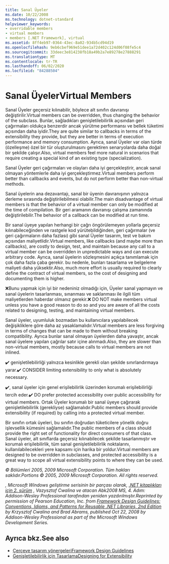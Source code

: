```yaml
---
title: Sanal Üyeler
ms.date: 10/22/2008
ms.technology: dotnet-standard
helpviewer_keywords:
- overridable members
- virtual members
- members [.NET Framework], virtual
ms.assetid: 8ff4eb97-0364-43ec-8a02-934b5cd94d19
ms.openlocfilehash: 9eb6cbef969e51dee1a72d402c124d06f08fe5c4
ms.sourcegitcommit: 33deec3e814238fb18a49b2a7e89278e27888291
ms.translationtype: MT
ms.contentlocale: tr-TR
ms.lasthandoff: 06/02/2020
ms.locfileid: "84288504"
---
```

# <a name="virtual-members"></a><span data-ttu-id="c594a-102">Sanal Üyeler</span><span class="sxs-lookup"><span data-stu-id="c594a-102">Virtual Members</span></span>
<span data-ttu-id="c594a-103">Sanal Üyeler geçersiz kılınabilir, böylece alt sınıfın davranışı değiştirilir.</span><span class="sxs-lookup"><span data-stu-id="c594a-103">Virtual members can be overridden, thus changing the behavior of the subclass.</span></span> <span data-ttu-id="c594a-104">Bunlar, sağladıkları genişletilebilirlik açısından geri çağırmaları oldukça benzerdir ancak yürütme performansı ve bellek tüketimi açısından daha iyidir.</span><span class="sxs-lookup"><span data-stu-id="c594a-104">They are quite similar to callbacks in terms of the extensibility they provide, but they are better in terms of execution performance and memory consumption.</span></span> <span data-ttu-id="c594a-105">Ayrıca, sanal Üyeler var olan türde (özelleşme) özel bir tür oluşturulmasını gerektiren senaryolarda daha doğal bir şekilde çalışır.</span><span class="sxs-lookup"><span data-stu-id="c594a-105">Also, virtual members feel more natural in scenarios that require creating a special kind of an existing type (specialization).</span></span>

 <span data-ttu-id="c594a-106">Sanal Üyeler geri çağırmaları ve olayları daha iyi gerçekleştirir, ancak sanal olmayan yöntemlerle daha iyi gerçekleştirmez.</span><span class="sxs-lookup"><span data-stu-id="c594a-106">Virtual members perform better than callbacks and events, but do not perform better than non-virtual methods.</span></span>

 <span data-ttu-id="c594a-107">Sanal üyelerin ana dezavantajı, sanal bir üyenin davranışının yalnızca derleme sırasında değiştirilebilmesi olabilir.</span><span class="sxs-lookup"><span data-stu-id="c594a-107">The main disadvantage of virtual members is that the behavior of a virtual member can only be modified at the time of compilation.</span></span> <span data-ttu-id="c594a-108">Bir geri aramanın davranışı çalışma zamanında değiştirilebilir.</span><span class="sxs-lookup"><span data-stu-id="c594a-108">The behavior of a callback can be modified at run time.</span></span>

 <span data-ttu-id="c594a-109">Bir sanal üyeye yapılan herhangi bir çağrı öngörülemeyen yollarla geçersiz kılınabileceğinden ve rastgele kod yürütebildiğinden, geri çağırmalar (ve geri çağırmaların daha fazlası) gibi sanal Üyeler tasarım, test ve bakım açısından maliyetlidir.</span><span class="sxs-lookup"><span data-stu-id="c594a-109">Virtual members, like callbacks (and maybe more than callbacks), are costly to design, test, and maintain because any call to a virtual member can be overridden in unpredictable ways and can execute arbitrary code.</span></span> <span data-ttu-id="c594a-110">Ayrıca, sanal üyelerin sözleşmesini açıkça tanımlamak için çok daha fazla çaba gerekir. bu nedenle, bunları tasarlama ve belgeleme maliyeti daha yüksektir.</span><span class="sxs-lookup"><span data-stu-id="c594a-110">Also, much more effort is usually required to clearly define the contract of virtual members, so the cost of designing and documenting them is higher.</span></span>

 <span data-ttu-id="c594a-111">❌Bunu yapmak için iyi bir nedeniniz olmadığı için, Üyeler sanal yapmayın ve sanal üyelerin tasarlanması, sınanması ve saklanması ile ilgili tüm maliyetlerden haberdar olmanız gerekir.</span><span class="sxs-lookup"><span data-stu-id="c594a-111">❌ DO NOT make members virtual unless you have a good reason to do so and you are aware of all the costs related to designing, testing, and maintaining virtual members.</span></span>

 <span data-ttu-id="c594a-112">Sanal üyeler, uyumluluk bozmadan bu kullanıcılara yapılabilecek değişikliklere göre daha az yasaklamalıdır.</span><span class="sxs-lookup"><span data-stu-id="c594a-112">Virtual members are less forgiving in terms of changes that can be made to them without breaking compatibility.</span></span> <span data-ttu-id="c594a-113">Ayrıca bunlar sanal olmayan üyelerden daha yavaştır, ancak sanal üyelere yapılan çağrılar satır içine alınmadı.</span><span class="sxs-lookup"><span data-stu-id="c594a-113">Also, they are slower than non-virtual members, mostly because calls to virtual members are not inlined.</span></span>

 <span data-ttu-id="c594a-114">✔️ genişletilebilirliği yalnızca kesinlikle gerekli olan şekilde sınırlandırmaya yarar.</span><span class="sxs-lookup"><span data-stu-id="c594a-114">✔️ CONSIDER limiting extensibility to only what is absolutely necessary.</span></span>

 <span data-ttu-id="c594a-115">✔️, sanal üyeler için genel erişilebilirlik üzerinden korumalı erişilebilirliği tercih eder.</span><span class="sxs-lookup"><span data-stu-id="c594a-115">✔️ DO prefer protected accessibility over public accessibility for virtual members.</span></span> <span data-ttu-id="c594a-116">Ortak Üyeler korumalı bir sanal üyeye çağırarak genişletilebilirlik (gerekliyse) sağlamalıdır.</span><span class="sxs-lookup"><span data-stu-id="c594a-116">Public members should provide extensibility (if required) by calling into a protected virtual member.</span></span>

 <span data-ttu-id="c594a-117">Bir sınıfın ortak üyeleri, bu sınıfın doğrudan tüketicilere yönelik doğru işlevsellik kümesini sağlamalıdır.</span><span class="sxs-lookup"><span data-stu-id="c594a-117">The public members of a class should provide the right set of functionality for direct consumers of that class.</span></span> <span data-ttu-id="c594a-118">Sanal üyeler, alt sınıflarda geçersiz kılınabilecek şekilde tasarlanmıştır ve korumalı erişilebilirlik, tüm sanal genişletilebilirlik noktalarını, kullanılabilecekleri yere kapsamı için harika bir yoldur.</span><span class="sxs-lookup"><span data-stu-id="c594a-118">Virtual members are designed to be overridden in subclasses, and protected accessibility is a great way to scope all virtual extensibility points to where they can be used.</span></span>

 <span data-ttu-id="c594a-119">*© Bölümleri 2005, 2009 Microsoft Corporation. Tüm hakları saklıdır.*</span><span class="sxs-lookup"><span data-stu-id="c594a-119">*Portions © 2005, 2009 Microsoft Corporation. All rights reserved.*</span></span>

 <span data-ttu-id="c594a-120">*, Microsoft Windows geliştirme serisinin bir parçası olarak, [.NET kitaplıkları için 2. sürüm](https://www.informit.com/store/framework-design-guidelines-conventions-idioms-and-9780321545619) , Vazysztof Cwalina ve atacan Abk2008 MS, 4. Adım: Addison-Wesley Professional tarafından yeniden yazdırılmıştır.*</span><span class="sxs-lookup"><span data-stu-id="c594a-120">*Reprinted by permission of Pearson Education, Inc. from [Framework Design Guidelines: Conventions, Idioms, and Patterns for Reusable .NET Libraries, 2nd Edition](https://www.informit.com/store/framework-design-guidelines-conventions-idioms-and-9780321545619) by Krzysztof Cwalina and Brad Abrams, published Oct 22, 2008 by Addison-Wesley Professional as part of the Microsoft Windows Development Series.*</span></span>

## <a name="see-also"></a><span data-ttu-id="c594a-121">Ayrıca bkz.</span><span class="sxs-lookup"><span data-stu-id="c594a-121">See also</span></span>

- [<span data-ttu-id="c594a-122">Çerçeve tasarım yönergeleri</span><span class="sxs-lookup"><span data-stu-id="c594a-122">Framework Design Guidelines</span></span>](index.md)
- [<span data-ttu-id="c594a-123">Genişletilebilirlik için Tasarlama</span><span class="sxs-lookup"><span data-stu-id="c594a-123">Designing for Extensibility</span></span>](designing-for-extensibility.md)
